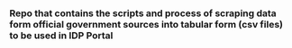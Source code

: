 ### Repo that contains the scripts and process of scraping data form official government sources into tabular form (csv files) to be used in IDP Portal